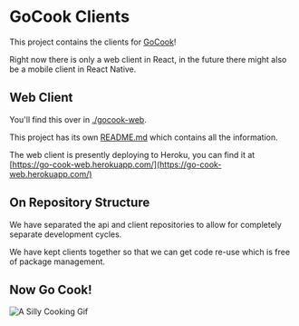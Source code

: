 # GoCook Clients

This project contains the clients for [GoCook](https://github.com/jjmschofield/GoCook)!

Right now there is only a web client in React, in the future there might also be a mobile client in React Native.  

## Web Client
You'll find this over in [./gocook-web](gocook-web). 

This project has its own [README.md](gocook-web/README.md) which contains all the information.

The web client is presently deploying to Heroku, you can find it at [https://go-cook-web.herokuapp.com/](https://go-cook-web.herokuapp.com/)

## On Repository Structure

We have separated the api and client repositories to allow for completely separate development cycles.
 
We have kept clients together so that we can get code re-use which is free of package management.

## Now Go Cook!
![A Silly Cooking Gif](https://media.giphy.com/media/ppyvw6iUQjdja/giphy.gif "It's Cooking Time!") 